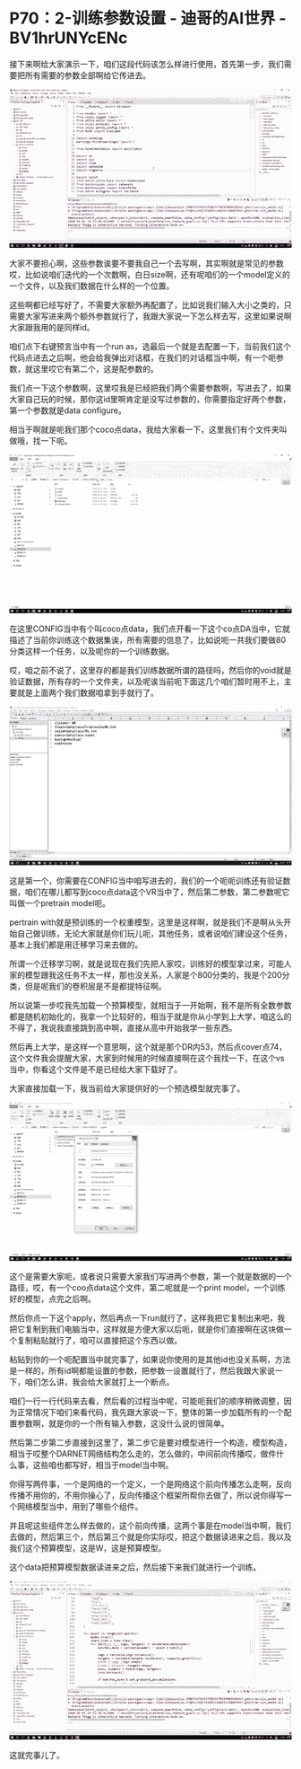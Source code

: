# P70：2-训练参数设置 - 迪哥的AI世界 - BV1hrUNYcENc

接下来啊给大家演示一下，咱们这段代码该怎么样进行使用，首先第一步，我们需要把所有需要的参数全部啊给它传进去。



![](img/e4f2ea5be6886fa4e789175a8685fbb1_1.png)

大家不要担心啊，这些参数诶要不要我自己一个去写啊，其实啊就是常见的参数哎，比如说咱们迭代的一个次数啊，白日size啊，还有呢咱们的一个model定义的一个文件，以及我们数据在什么样的一个位置。

这些啊都已经写好了，不需要大家额外再配置了，比如说我们输入大小之类的，只需要大家写进来两个额外参数就行了，我跟大家说一下怎么样去写，这里如果说啊大家跟我用的是同样id。

咱们点下右键预言当中有一个run as，选最后一个就是去配置一下，当前我们这个代码点进去之后啊，他会给我弹出对话框，在我们的对话框当中啊，有一个呃参数，就这里哎它有第二个，这是配参数的。

我们点一下这个参数啊，这里哎我是已经把我们两个需要参数啊，写进去了，如果大家自己玩的时候，那你这id里啊肯定是没写过参数的，你需要指定好两个参数，第一个参数就是data configure。

相当于啊就是呃我们那个coco点data，我给大家看一下，这里我们有个文件夹叫做哦，找一下呃。

![](img/e4f2ea5be6886fa4e789175a8685fbb1_3.png)

在这里CONFIG当中有个叫coco点data，我们点开看一下这个co点DA当中，它就描述了当前你训练这个数据集诶，所有需要的信息了，比如说呃一共我们要做80分类这样一个任务，以及呢你的一个训练数据。

哎，咱之前不说了，这里存的都是我们训练数据所谓的路径吗，然后你的void就是验证数据，所有存的一个文件夹，以及呢诶当前呃下面这几个咱们暂时用不上，主要就是上面两个我们数据咱拿到手就行了。



![](img/e4f2ea5be6886fa4e789175a8685fbb1_5.png)

这是第一个，你需要在CONFIG当中咱写进去的，我们的一个呃呃训练还有验证数据，咱们在哪儿都写到coco点data这个VR当中了，然后第二参数，第二参数呢它叫做一个pretrain model呃。

pertrain with就是预训练的一个权重模型，这里是这样啊，就是我们不是啊从头开始自己做训练，无论大家就是你们玩儿呃，其他任务，或者说咱们建设这个任务，基本上我们都是用迁移学习来去做的。

所谓一个迁移学习啊，就是说现在我们先把人家哎，训练好的模型拿过来，可能人家的模型跟我这任务不太一样，那也没关系，人家是个800分类的，我是个200分类，但是呢我们的卷积层是不是都提特征啊。

所以说第一步哎我先加载一个预算模型，就相当于一开始啊，我不是所有全数参数都是随机初始化的，我拿一个比较好的，相当于就是你从小学到上大学，咱这么的不得了，我说我直接跳到高中啊，直接从高中开始我学一些东西。

然后再上大学，是这样一个意思啊，这个就是那个DR内53，然后点cover点74，这个文件我会提醒大家，大家到时候用的时候直接啊在这个我找一下，在这个vs当中，你看这个文件是不是已经给大家下载好了。

大家直接加载一下，我当前给大家提供好的一个预选模型就完事了。

![](img/e4f2ea5be6886fa4e789175a8685fbb1_7.png)

这个是需要大家呃，或者说只需要大家我们写进两个参数，第一个就是数据的一个路径，哎，有一个coo点data这个文件，第二呢就是一个print model，一个训练好的模型，点完之后啊。

然后你点一下这个apply，然后再点一下run就行了，这样我把它复制出来吧，我把它复制到我们电脑当中，这样就是方便大家以后呃，就是你们直接啊在这块做一个复制粘贴就行了，咱可以直接把这个东西以做。

粘贴到你的一个呃配置当中就完事了，如果说你使用的是其他id也没关系啊，方法是一样的，所有id啊都能设置的参数，把参数一设置就行了，然后我跟大家说一下，咱们怎么讲，我会给大家就打上一个断点。

咱们一行一行代码来去看，然后看的过程当中呢，可能呃我们的顺序稍微调整，因为正常情况下咱们来看代码，我先跟大家说一下，整体的第一步加载所有的一个配置参数啊，就是你的一个所有输入参数，这没什么说的很简单。

然后第二步第二步直接到这里了，第二步它是要对模型进行一个构造，模型构造，相当于哎整个DARNET网络结构怎么走的，怎么做的，中间前向传播哎，做件什么事，这些咱也都写好，相当于model当中啊。

你得写两件事，一个是网络的一个定义，一个是网络这个前向传播怎么走啊，反向传播不用你的，不用你操心了，反向传播这个框架所帮你去做了，所以说你得写一个网络模型当中，用到了哪些个组件。

并且呢这些组件怎么样去做的，这个前向传播，这两个事是在model当中啊，我们去做的，然后第三个，然后第三个就是你实际哎，把这个数据读进来之后，我以及我们这个预算模型，这是W，这是预算模型。

这个data把预算模型数据读进来之后，然后接下来我们就进行一个训练。

![](img/e4f2ea5be6886fa4e789175a8685fbb1_9.png)

这就完事儿了。